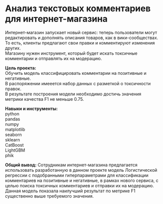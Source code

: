 # Анализ текстовых комментариев  для интернет-магазина

Интернет-магазин запускает новый сервис: теперь пользователи могут редактировать и дополнять описания товаров, как в вики-сообществах.   
То есть, клиенты предлагают свои правки и комментируют изменения других.   
Магазину нужен инструмент, который будет искать токсичные комментарии и отправлять их на модерацию.

**Цель проекта:**  
Обучить модель классифицировать комментарии на позитивные и негативные.  
В распоряжении имееется набор данных с разметкой о токсичности правок.  
В результате построения модели необходимо достичь значения метрики качества F1 не меньше 0.75.

**Навыки и инструменты:**  
python  
pandas  
numpy  
matplotlib  
seaborn  
sklearn  
CatBoost  
LightGBM  
phik    

**Общий вывод:**
Сотрудникам интернет-магазина предлагается использовать разработанную в данном проекте модель Логистической регрессии с подобранными гиперпараметрами для классификации комментариев на позитивные и негативные, в рамках нового сервиса, с целью поиска токсичных комментариев и отправки их на модерацию.  
Данная модель показала наилучший результат по метрике F1 существенно выше требуемого значения.
